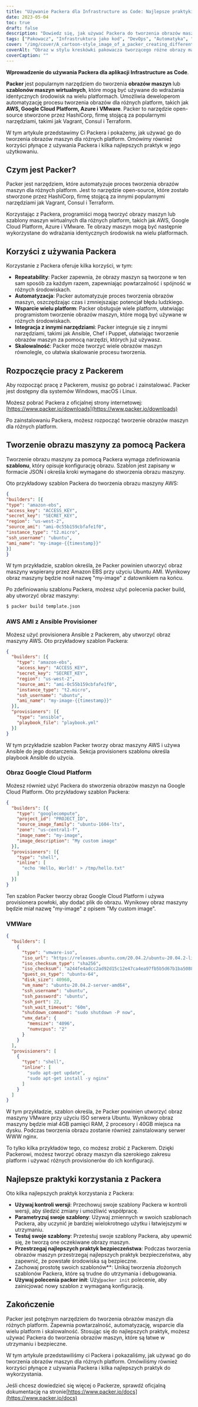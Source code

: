 ```yaml
---
title: "Używanie Packera dla Infrastructure as Code: Najlepsze praktyki i korzyści"
date: 2023-05-04
toc: true
draft: false
description: "Dowiedz się, jak używać Packera do tworzenia obrazów maszyn, które są łatwe do utrzymania i bezpieczne."
tags: ["Pakowacz", "Infrastruktura jako kod", "DevOps", "Automatyka", "Bezpieczeństwo", "Powtarzalność", "Skalowalność", "Multi-Platforma", "Kontrola wersji", "Chmura obliczeniowa", "Obrazy maszyn", "Wirtualizacja", "Zarządzanie konfiguracją", "Ciągła integracja", "Ciągłe dostarczanie", "Rozwój oprogramowania", "Najlepsze praktyki", "Testowanie", "Otwarte źródło", "Multi-Cloud"]
cover: "/img/cover/A_cartoon-style_image_of_a_packer_creating_different_machines.png"
coverAlt: "Obraz w stylu kreskówki pakowacza tworzącego różne obrazy maszyn dla wielu platform, z laptopem i chmurami w tle."
coverCaption: ""
---
```


**Wprowadzenie do używania Packera dla aplikacji Infrastructure as Code**.

**Packer** jest popularnym narzędziem do tworzenia **obrazów maszyn** lub **szablonów maszyn wirtualnych**, które mogą być używane do wdrażania identycznych środowisk na wielu platformach. Umożliwia deweloperom automatyzację procesu tworzenia obrazów dla różnych platform, takich jak **AWS, Google Cloud Platform, Azure i VMware**. Packer to narzędzie open-source stworzone przez HashiCorp, firmę stojącą za popularnymi narzędziami, takimi jak Vagrant, Consul i Terraform.

W tym artykule przedstawimy Ci Packera i pokażemy, jak używać go do tworzenia obrazów maszyn dla różnych platform. Omówimy również korzyści płynące z używania Packera i kilka najlepszych praktyk w jego użytkowaniu.

## Czym jest Packer?

Packer jest narzędziem, które automatyzuje proces tworzenia obrazów maszyn dla różnych platform. Jest to narzędzie open-source, które zostało stworzone przez HashiCorp, firmę stojącą za innymi popularnymi narzędziami jak Vagrant, Consul i Terraform.

Korzystając z Packera, programiści mogą tworzyć obrazy maszyn lub szablony maszyn wirtualnych dla różnych platform, takich jak AWS, Google Cloud Platform, Azure i VMware. Te obrazy maszyn mogą być następnie wykorzystane do wdrażania identycznych środowisk na wielu platformach.

## Korzyści z używania Packera

Korzystanie z Packera oferuje kilka korzyści, w tym:

- **Repeatability**: Packer zapewnia, że obrazy maszyn są tworzone w ten sam sposób za każdym razem, zapewniając powtarzalność i spójność w różnych środowiskach.
- **Automatyzacja**: Packer automatyzuje proces tworzenia obrazów maszyn, oszczędzając czas i zmniejszając potencjał błędu ludzkiego.
- **Wsparcie wielu platform**: Packer obsługuje wiele platform, ułatwiając programistom tworzenie obrazów maszyn, które mogą być używane w różnych środowiskach.
- **Integracja z innymi narzędziami**: Packer integruje się z innymi narzędziami, takimi jak Ansible, Chef i Puppet, ułatwiając tworzenie obrazów maszyn za pomocą narzędzi, których już używasz.
- **Skalowalność**: Packer może tworzyć wiele obrazów maszyn równolegle, co ułatwia skalowanie procesu tworzenia.

## Rozpoczęcie pracy z Packerem

Aby rozpocząć pracę z Packerem, musisz go pobrać i zainstalować. Packer jest dostępny dla systemów Windows, macOS i Linux.

Możesz pobrać Packera z oficjalnej strony internetowej:[https://www.packer.io/downloads](https://www.packer.io/downloads)

Po zainstalowaniu Packera, możesz rozpocząć tworzenie obrazów maszyn dla różnych platform.

## Tworzenie obrazu maszyny za pomocą Packera

Tworzenie obrazu maszyny za pomocą Packera wymaga zdefiniowania **szablonu**, który opisuje konfigurację obrazu. Szablon jest zapisany w formacie JSON i określa kroki wymagane do stworzenia obrazu maszyny.

Oto przykładowy szablon Packera do tworzenia obrazu maszyny AWS:

```json
{
"builders": [{
"type": "amazon-ebs",
"access_key": "ACCESS_KEY",
"secret_key": "SECRET_KEY",
"region": "us-west-2",
"source_ami": "ami-0c55b159cbfafe1f0",
"instance_type": "t2.micro",
"ssh_username": "ubuntu",
"ami_name": "my-image-{{timestamp}}"
}]
}
```

W tym przykładzie, szablon określa, że Packer powinien utworzyć obraz maszyny wspierany przez Amazon EBS przy użyciu Ubuntu AMI. Wynikowy obraz maszyny będzie nosił nazwę "my-image" z datownikiem na końcu.

Po zdefiniowaniu szablonu Packera, możesz użyć polecenia packer build, aby utworzyć obraz maszyny:

```bash
$ packer build template.json
```

### AWS AMI z Ansible Provisioner
Możesz użyć provisionera Ansible z Packerem, aby utworzyć obraz maszyny AWS. Oto przykładowy szablon Packera:

```json
{
  "builders": [{
    "type": "amazon-ebs",
    "access_key": "ACCESS_KEY",
    "secret_key": "SECRET_KEY",
    "region": "us-west-2",
    "source_ami": "ami-0c55b159cbfafe1f0",
    "instance_type": "t2.micro",
    "ssh_username": "ubuntu",
    "ami_name": "my-image-{{timestamp}}"
  }],
  "provisioners": [{
    "type": "ansible",
    "playbook_file": "playbook.yml"
  }]
}
```
W tym przykładzie szablon Packer tworzy obraz maszyny AWS i używa Ansible do jego dostarczenia. Sekcja provisioners szablonu określa playbook Ansible do użycia.

### Obraz Google Cloud Platform
Możesz również użyć Packera do stworzenia obrazów maszyn na Google Cloud Platform. Oto przykładowy szablon Packera:
```json
{
  "builders": [{
    "type": "googlecompute",
    "project_id": "PROJECT_ID",
    "source_image_family": "ubuntu-1604-lts",
    "zone": "us-central1-f",
    "image_name": "my-image",
    "image_description": "My custom image"
  }],
  "provisioners": [{
    "type": "shell",
    "inline": [
      "echo 'Hello, World!' > /tmp/hello.txt"
    ]
  }]
}
```

Ten szablon Packer tworzy obraz Google Cloud Platform i używa provisionera powłoki, aby dodać plik do obrazu. Wynikowy obraz maszyny będzie miał nazwę "my-image" z opisem "My custom image".

### VMWare

```json
{
  "builders": [
    {
      "type": "vmware-iso",
      "iso_url": "https://releases.ubuntu.com/20.04.2/ubuntu-20.04.2-live-server-amd64.iso",
      "iso_checksum_type": "sha256",
      "iso_checksum": "a244fe4adcc2ad92d15c12e47ca4ea97fb5b5d67b1ba50880c9e420ae3f3c083",
      "guest_os_type": "ubuntu-64",
      "disk_size": 40960,
      "vm_name": "ubuntu-20.04.2-server-amd64",
      "ssh_username": "ubuntu",
      "ssh_password": "ubuntu",
      "ssh_port": 22,
      "ssh_wait_timeout": "60m",
      "shutdown_command": "sudo shutdown -P now",
      "vmx_data": {
        "memsize": "4096",
        "numvcpus": "2"
      }
    }
  ],
  "provisioners": [
    {
      "type": "shell",
      "inline": [
        "sudo apt-get update",
        "sudo apt-get install -y nginx"
      ]
    }
  ]
}
```

W tym przykładzie, szablon określa, że Packer powinien utworzyć obraz maszyny VMware przy użyciu ISO serwera Ubuntu. Wynikowy obraz maszyny będzie miał 4GB pamięci RAM, 2 procesory i 40GB miejsca na dysku. Podczas tworzenia obrazu zostanie również zainstalowany serwer WWW nginx.

To tylko kilka przykładów tego, co możesz zrobić z Packerem. Dzięki Packerowi, możesz tworzyć obrazy maszyn dla szerokiego zakresu platform i używać różnych provisionerów do ich konfiguracji.

## Najlepsze praktyki korzystania z Packera

Oto kilka najlepszych praktyk korzystania z Packera:

- **Używaj kontroli wersji**: Przechowuj swoje szablony Packera w kontroli wersji, aby śledzić zmiany i umożliwić współpracę.
- **Parametryzuj swoje szablony**: Używaj zmiennych w swoich szablonach Packera, aby uczynić je bardziej wielokrotnego użytku i łatwiejszymi w utrzymaniu.
- **Testuj swoje szablony**: Przetestuj swoje szablony Packera, aby upewnić się, że tworzą one oczekiwane obrazy maszyn.
- **Przestrzegaj najlepszych praktyk bezpieczeństwa**: Podczas tworzenia obrazów maszyn przestrzegaj najlepszych praktyk bezpieczeństwa, aby zapewnić, że powstałe środowiska są bezpieczne.
- Zachowaj prostotę swoich szablonów**: Unikaj tworzenia złożonych szablonów Packera, które są trudne do utrzymania i debugowania.
- **Używaj polecenia packer init**: Użyj`packer init` polecenie, aby zainicjować nowy szablon z wymaganą konfiguracją.

## Zakończenie

Packer jest potężnym narzędziem do tworzenia obrazów maszyn dla różnych platform. Zapewnia powtarzalność, automatyzację, wsparcie dla wielu platform i skalowalność. Stosując się do najlepszych praktyk, możesz używać Packera do tworzenia obrazów maszyn, które są łatwe w utrzymaniu i bezpieczne.

W tym artykule przedstawiliśmy ci Packera i pokazaliśmy, jak używać go do tworzenia obrazów maszyn dla różnych platform. Omówiliśmy również korzyści płynące z używania Packera i kilka najlepszych praktyk do wykorzystania.

Jeśli chcesz dowiedzieć się więcej o Packerze, sprawdź oficjalną dokumentację na stronie[https://www.packer.io/docs](https://www.packer.io/docs)


